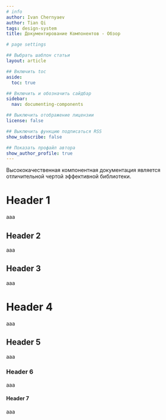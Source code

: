 ```yaml
---
# info
author: Ivan Chernyaev
author: Tian Qi
tags: design-system
title: Документирование Компонентов - Обзор

# page settings

## Выбрать шаблон статьи
layout: article

## Включить toc
aside:
  toc: true

## Включить и обозначить сайдбар
sidebar:
  nav: documenting-components

## Выключить отображение лицензии
license: false

## Выключить функцию подписаться RSS
show_subscribe: false

## Показать профайл автора
show_author_profile: true
---
```


Высококачественная компонентная документация является отличительной чертой эффективной библиотеки. 

# Header 1
aaa
## Header 2
aaa
## Header 3
aaa
# Header 4
aaa
## Header 5
aaa
### Header 6
aaa
#### Header 7
aaa
